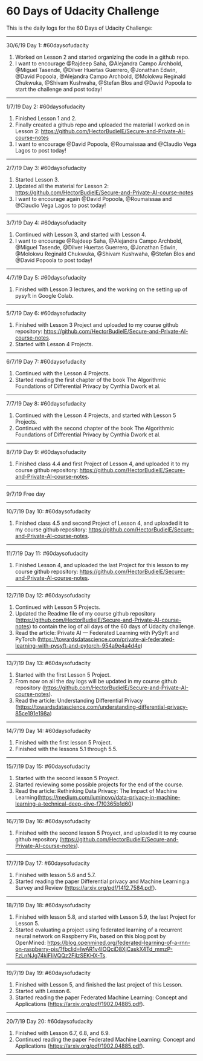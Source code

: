 # 60 Days of Udacity Challenge
This is the daily logs for the 60 Days of Udacity Challenge:


---
30/6/19
Day 1: #60daysofudacity
1. Worked on Lesson 2 and started organizing the code in a github repo.
2. I want to encourage @Rajdeep Saha, @Alejandra Campo Archbold, @Miguel Tasende, @Dilver Huertas Guerrero, @Jonathan Edwin, @David Popoola, @Alejandra Campo Archbold, @Molokwu Reginald Chukwuka, @Shivam Kushwaha, @Stefan Blos and @David Popoola to start the challenge and post today!
---
1/7/19
Day 2: #60daysofudacity
1. Finished Lesson 1 and 2.
2. Finally created a github repo and uploaded the material I worked on in Lesson 2: https://github.com/HectorBudielE/Secure-and-Private-AI-course-notes
3. I want to encourage @David Popoola, @Roumaissaa and @Claudio Vega Lagos to post today!
---
2/7/19
Day 3: #60daysofudacity
1. Started Lesson 3.
2. Updated all the material for Lesson 2: https://github.com/HectorBudielE/Secure-and-Private-AI-course-notes
3. I want to encourage again @David Popoola, @Roumaissaa and @Claudio Vega Lagos to post today!
---
3/7/19
Day 4: #60daysofudacity
1. Continued with Lesson 3, and started with Lesson 4.
2. I want to encourage @Rajdeep Saha, @Alejandra Campo Archbold, @Miguel Tasende, @Dilver Huertas Guerrero, @Jonathan Edwin, @Molokwu Reginald Chukwuka, @Shivam Kushwaha, @Stefan Blos and @David Popoola to post today!
---
4/7/19
Day 5: #60daysofudacity
1. Finished with Lesson 3 lectures, and the working on the setting up of pysyft in Google Colab.
---
5/7/19
Day 6: #60daysofudacity
1. Finished with Lesson 3 Project and uploaded to my course github repository: https://github.com/HectorBudielE/Secure-and-Private-AI-course-notes.
2. Started with Lesson 4 Projects.
---
6/7/19
Day 7: #60daysofudacity
1. Continued with the Lesson 4 Projects.
2. Started reading the first chapter of the book The Algorithmic Foundations of Differential Privacy by Cynthia Dwork et al.
---
7/7/19
Day 8: #60daysofudacity
1. Continued with the Lesson 4 Projects, and started with Lesson 5 Projects.
2. Continued with the second chapter of the book The Algorithmic Foundations of Differential Privacy by Cynthia Dwork et al.
---
8/7/19
Day 9: #60daysofudacity
1. Finished class 4.4 and first Project of Lesson 4, and uploaded it to my course github repository: https://github.com/HectorBudielE/Secure-and-Private-AI-course-notes.
---
9/7/19
Free day

---
10/7/19
Day 10: #60daysofudacity
1. Finished class 4.5 and second Project of Lesson 4, and uploaded it to my course github repository: https://github.com/HectorBudielE/Secure-and-Private-AI-course-notes.
---
11/7/19
Day 11: #60daysofudacity
1. Finished Lesson 4, and uploaded the last Project for this lesson to my course github repository: https://github.com/HectorBudielE/Secure-and-Private-AI-course-notes.
---
12/7/19
Day 12: #60daysofudacity
1. Continued with Lesson 5 Projects.
2. Updated the Readme file of my course github repository (https://github.com/HectorBudielE/Secure-and-Private-AI-course-notes) to contain the log of all days of the 60 days of Udacity challenge.
3. Read the article: Private AI — Federated Learning with PySyft and PyTorch (https://towardsdatascience.com/private-ai-federated-learning-with-pysyft-and-pytorch-954a9e4a4d4e)
---
13/7/19
Day 13: #60daysofudacity
1. Started with the first Lesson 5 Project.
2. From now on all the day logs will be updated in my course github repository (https://github.com/HectorBudielE/Secure-and-Private-AI-course-notes).
3. Read the article: Understanding Differential Privacy (https://towardsdatascience.com/understanding-differential-privacy-85ce191e198a)
---
14/7/19
Day 14: #60daysofudacity
1. Finished with the first lesson 5 Project.
2. Finished with  the lessons 5.1 through 5.5.
---
15/7/19
Day 15: #60daysofudacity
1. Started with the second lesson 5 Proyect.
2. Started reviewing some possible projects for the end of the course.
3. Read the article: Rethinking Data Privacy: The Impact of Machine Learning(https://medium.com/luminovo/data-privacy-in-machine-learning-a-technical-deep-dive-f7f0365b1d60)
---
16/7/19
Day 16: #60daysofudacity
1. Finished with the second lesson 5 Proyect, and uploaded it to my course github repository (https://github.com/HectorBudielE/Secure-and-Private-AI-course-notes).
---
17/7/19
Day 17: #60daysofudacity
1. Finished with lesson 5.6 and 5.7.
2. Started reading the paper Differential privacy and Machine Learning:a Survey and Review (https://arxiv.org/pdf/1412.7584.pdf).
---
18/7/19
Day 18: #60daysofudacity
1. Finished with lesson 5.8, and started with Lesson 5.9, the last Project for Lesson 5.
2. Started evaluating a project using federated learning of a recurrent neural network on Raspberry Pis, based on this blog post by OpenMined: https://blog.openmined.org/federated-learning-of-a-rnn-on-raspberry-pis/?fbclid=IwAR1v4IOQciD8XjCaskX4Td_mmzP-FzLnNJg74kiFIiVQQz2FjlzSEKHX-Ts.
---
19/7/19
Day 19: #60daysofudacity
1. Finished with Lesson 5, and finished the last project of this Lesson.
2. Started with Lesson 6.
3. Started reading the paper Federated Machine Learning: Concept and Applications (https://arxiv.org/pdf/1902.04885.pdf).
---
20/7/19
Day 20: #60daysofudacity
1. Finished with Lesson 6.7, 6.8, and 6.9.
2. Continued reading the paper Federated Machine Learning: Concept and Applications (https://arxiv.org/pdf/1902.04885.pdf).
---
